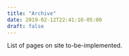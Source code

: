 ```yaml
---
title: "Archive"
date: 2019-02-12T22:41:10-05:00
draft: false
---
```


List of pages on site to-be-implemented.